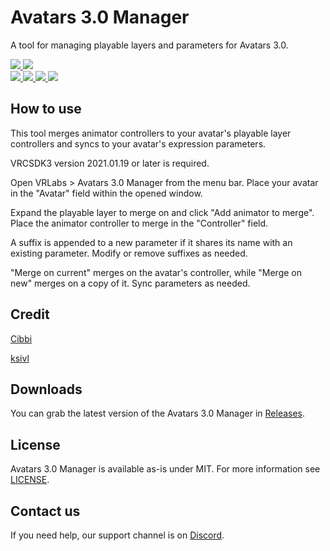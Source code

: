 <div>
  <h1>Avatars 3.0 Manager</h1>
  <p>
     A tool for managing playable layers and parameters for Avatars 3.0.
  </p>

  <a href="https://github.com/VRLabs/Avatars-3.0-Manager/releases/latest">
    <img src="https://img.shields.io/github/v/release/VRLabs/Avatars-3.0-Manager.svg?style=flat-square">
  </a>
  <a href="https://github.com/VRLabs/Avatars-3.0-Manager/releases/latest">
    <img src="https://img.shields.io/badge/Unity-2019.4-green.svg?style=flat-square">
  </a>
  <br />
  <a href="https://github.com/VRLabs/Avatars-3.0-Manager/issues">
    <img src="https://img.shields.io/github/issues-raw/VRLabs/Avatars-3.0-Manager.svg?style=flat-square">
  </a>
  <a href="https://github.com/VRLabs/Avatars-3.0-Manager/issues?q=is%3Aissue+is%3Aclosed">
    <img src="https://img.shields.io/github/issues-closed-raw/VRLabs/Avatars-3.0-Manager.svg?style=flat-square">
  </a>
  <a href="https://github.com/VRLabs/Avatars-3.0-Manager/pull">
    <img src="https://img.shields.io/github/issues-pr-raw/VRLabs/Avatars-3.0-Manager.svg?style=flat-square">
  </a>
  <a href="https://github.com/VRLabs/Avatars-3.0-Manager/pulls?q=is%3Apr+is%3Aclosed">
    <img src="https://img.shields.io/github/issues-pr-closed-raw/VRLabs/Avatars-3.0-Manager.svg?style=flat-square">
  </a>
  <br />
</div>

## How to use

This tool merges animator controllers to your avatar's playable layer controllers and syncs to your avatar's expression parameters.

VRCSDK3 version 2021.01.19 or later is required.

Open VRLabs > Avatars 3.0 Manager from the menu bar. Place your avatar in the "Avatar" field within the opened window.

Expand the playable layer to merge on and click "Add animator to merge". Place the animator controller to merge in the "Controller" field.

A suffix is appended to a new parameter if it shares its name with an existing parameter. Modify or remove suffixes as needed.

"Merge on current" merges on the avatar's controller, while "Merge on new" merges on a copy of it. Sync parameters as needed.

## Credit

[Cibbi](https://github.com/Cibbi)

[ksivl](https://github.com/ksivl)

## Downloads

You can grab the latest version of the Avatars 3.0 Manager in [Releases](https://github.com/VRLabs/Avatars-3.0-Manager/releases/latest).

## License

Avatars 3.0 Manager is available as-is under MIT. For more information see [LICENSE](https://github.com/VRLabs/Avatars-3.0-Manager/blob/main/LICENSE).

## Contact us

If you need help, our support channel is on [Discord](https://discord.vrlabs.dev).
